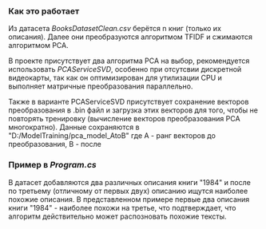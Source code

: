 ### Как это работает

Из датасета *BooksDatasetClean.csv* берётся n книг (только их описания). Далее они преобразуются алгоритмом TFIDF и сжимаются алгоритмом PCA.

В проекте присутствует два алгоритма PCA на выбор, рекомендуется использовать *PCAServiceSVD*, особенно при отсутсвии дискретной видеокарты, так как он оптимизирован для утилизации CPU и выполняет матричные преобразования параллельно.

Также в варианте PCAServiceSVD присутствует сохранение векторов преобразования в .bin файл и загрузка этих векторов для того, чтобы не повторять тренировку (вычисление векторов преобразования PCA многократно). Данные сохраняются в "D:/ModelTraining/pca_model_AtoB" где A - ранг векторов до преобразования, B - после

### Пример в *Program.cs*

В датасет добавляются два различных описания книги "1984" и после по третьему (отличному от первых двух) описанию ищутся наиболее похожие описания. В представленном примере первые два описания книги "1984" - наиболее похожи на третье, что подтверждает, что алгоритм действительно может распозновать похожие тексты.
